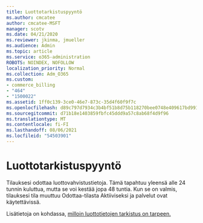 ```yaml
---
title: Luottotarkistuspyyntö
ms.author: cmcatee
author: cmcatee-MSFT
manager: scotv
ms.date: 04/21/2020
ms.reviewer: jkinma, jmueller
ms.audience: Admin
ms.topic: article
ms.service: o365-administration
ROBOTS: NOINDEX, NOFOLLOW
localization_priority: Normal
ms.collection: Adm_O365
ms.custom:
- commerce_billing
- "464"
- "1500022"
ms.assetid: 1ff0c139-3ce0-46e7-873c-35d4f60f9f7c
ms.openlocfilehash: d89c797d7934c3b4bf51b8d75b118270bee0748e409617bd991b9eb1a38ce5c9
ms.sourcegitcommit: d71b18e1403859fbfc45ddd9a57c8ab68f4d9f96
ms.translationtype: MT
ms.contentlocale: fi-FI
ms.lasthandoff: 08/06/2021
ms.locfileid: "54503901"
---
```

# <a name="credit-check-status-request"></a>Luottotarkistuspyyntö

Tilauksesi odottaa luottovahvistustietoja. Tämä tapahtuu yleensä alle 24 tunnin kuluttua, mutta se voi kestää jopa 48 tuntia. Kun se on valmis, tilauksesi tila muuttuu Odottaa-tilasta Aktiiviseksi ja palvelut ovat käytettävissä.

Lisätietoja on kohdassa, [milloin luottotietojen tarkistus on tarpeen.](/microsoft-365/commerce/billing-and-payments/pay-for-your-subscription#pay-by-invoice-check-or-eft)
